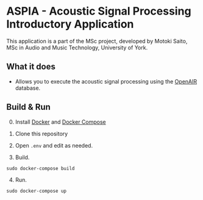# ASPIA - Acoustic Signal Processing Introductory Application
This application is a part of the MSc project, developed by Motoki Saito, MSc in Audio and Music Technology, University of York.

## What it does

- Allows you to execute the acoustic signal processing using the [OpenAIR](https://www.openairlib.net/) database.

## Build & Run

0. Install [Docker](https://docs.docker.com/get-docker/) and [Docker Compose](https://docs.docker.com/compose/install/)

1. Clone this repository

2. Open `.env` and edit as needed.

3. Build.

```
sudo docker-compose build
```

4. Run.

```
sudo docker-compose up
```
